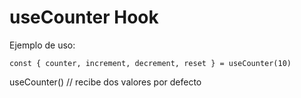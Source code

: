 # useCounter Hook

Ejemplo de uso:
```
const { counter, increment, decrement, reset } = useCounter(10)
```
useCounter() // recibe dos valores por defecto
